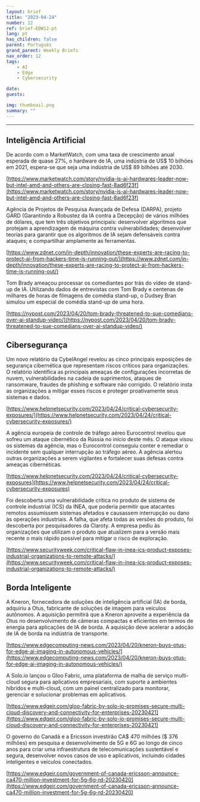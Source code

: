 ```yaml
---
layout: brief
title: "2023-04-24"
number: 12
ref: brief-EDW12-pt
lang: pt
has_children: false
parent: Português
grand_parent: Weekly Briefs
nav_order: 12
tags:
    - AI
    - Edge
    - Cybersecurity

date: 
guests:

img: thumbnail.png
summary: ""
---
```




---

## Inteligência Artificial

De acordo com o MarketWatch, com uma taxa de crescimento anual esperada de quase 27%, o hardware de IA, uma indústria de US$ 10 bilhões em 2021, espera-se que seja uma indústria de US$ 89 bilhões até 2030.

[https://www.marketwatch.com/story/nvidia-is-ai-hardwares-leader-now-but-intel-amd-and-others-are-closing-fast-8ad6f23f](https://www.marketwatch.com/story/nvidia-is-ai-hardwares-leader-now-but-intel-amd-and-others-are-closing-fast-8ad6f23f)

Agência de Projetos de Pesquisa Avançada de Defesa (DARPA), projeto GARD (Garantindo a Robustez da IA contra a Decepção) de vários milhões de dólares, que tem três objetivos principais: desenvolver algoritmos que protejam a aprendizagem de máquina contra vulnerabilidades; desenvolver teorias para garantir que os algoritmos de IA sejam defensáveis contra ataques; e compartilhar amplamente as ferramentas.

[https://www.zdnet.com/in-depth/innovation/these-experts-are-racing-to-protect-ai-from-hackers-time-is-running-out/](https://www.zdnet.com/in-depth/innovation/these-experts-are-racing-to-protect-ai-from-hackers-time-is-running-out/)

Tom Brady ameaçou processar os comediantes por trás do vídeo de stand-up de IA. Utilizando dados de entrevistas com Tom Brady e centenas de milhares de horas de filmagens de comédia stand-up, o Dudsey Bran simulou um especial de comédia stand-up de uma hora.

[https://nypost.com/2023/04/20/tom-brady-threatened-to-sue-comedians-over-ai-standup-video/](https://nypost.com/2023/04/20/tom-brady-threatened-to-sue-comedians-over-ai-standup-video/)

## Cibersegurança

Um novo relatório da CybelAngel revelou as cinco principais exposições de segurança cibernética que representam riscos críticos para organizações. O relatório identifica as principais ameaças de configurações incorretas de nuvem, vulnerabilidades na cadeia de suprimentos, ataques de ransomware, fraudes de phishing e software não corrigido. O relatório insta as organizações a mitigar esses riscos e proteger proativamente seus sistemas e dados.

[https://www.helpnetsecurity.com/2023/04/24/critical-cybersecurity-exposures/](https://www.helpnetsecurity.com/2023/04/24/critical-cybersecurity-exposures/)

A agência europeia de controle de tráfego aéreo Eurocontrol revelou que sofreu um ataque cibernético da Rússia no início deste mês. O ataque visou os sistemas da agência, mas o Eurocontrol conseguiu conter e remediar o incidente sem qualquer interrupção ao tráfego aéreo. A agência alertou outras organizações a serem vigilantes e fortalecer suas defesas contra ameaças cibernéticas.

[https://www.helpnetsecurity.com/2023/04/24/critical-cybersecurity-exposures](https://www.helpnetsecurity.com/2023/04/24/critical-cybersecurity-exposures)

Foi descoberta uma vulnerabilidade crítica no produto de sistema de controle industrial (ICS) da INEA, que poderia permitir que atacantes remotos assumissem sistemas afetados e causassem interrupção ou dano às operações industriais. A falha, que afeta todas as versões do produto, foi descoberta por pesquisadores da Claroty. A empresa pediu às organizações que utilizam o produto que atualizem para a versão mais recente o mais rápido possível para mitigar o risco de exploração.

[https://www.securityweek.com/critical-flaw-in-inea-ics-product-exposes-industrial-organizations-to-remote-attacks/](https://www.securityweek.com/critical-flaw-in-inea-ics-product-exposes-industrial-organizations-to-remote-attacks/)

## Borda Inteligente

A Kneron, fornecedora de soluções de inteligência artificial (IA) de borda, adquiriu a Otus, fabricante de soluções de imagem para veículos autônomos. A aquisição permitirá que a Kneron aproveite a experiência da Otus no desenvolvimento de câmeras compactas e eficientes em termos de energia para aplicações de IA de borda. A aquisição deve acelerar a adoção de IA de borda na indústria de transporte.

[https://www.edgecomputing-news.com/2023/04/20/kneron-buys-otus-for-edge-ai-imaging-in-autonomous-vehicles/](https://www.edgecomputing-news.com/2023/04/20/kneron-buys-otus-for-edge-ai-imaging-in-autonomous-vehicles/)

A Solo.io lançou o Gloo Fabric, uma plataforma de malha de serviço multi-cloud segura para aplicativos empresariais, com suporte a ambientes híbridos e multi-cloud, com um painel centralizado para monitorar, gerenciar e solucionar problemas em aplicativos.

[https://www.edgeir.com/gloo-fabric-by-solo-io-promises-secure-multi-cloud-discovery-and-connectivity-for-enterprises-20230421](https://www.edgeir.com/gloo-fabric-by-solo-io-promises-secure-multi-cloud-discovery-and-connectivity-for-enterprises-20230421)

O governo do Canadá e a Ericsson investirão CA$ 470 milhões ($ 376 milhões) em pesquisa e desenvolvimento de 5G e 6G ao longo de cinco anos para criar uma infraestrutura de telecomunicações sustentável e segura, desenvolver novos casos de uso e aplicativos, incluindo cidades inteligentes e veículos conectados.

[https://www.edgeir.com/government-of-canada-ericsson-announce-ca470-million-investment-for-5g-6g-rd-20230420](https://www.edgeir.com/government-of-canada-ericsson-announce-ca470-million-investment-for-5g-6g-rd-20230420)


